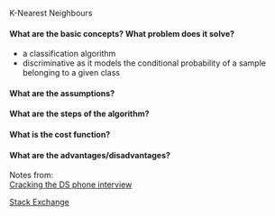 K-Nearest Neighbours 

#### What are the basic concepts? What problem does it solve?
- a classification algorithm  
- discriminative as it models the conditional probability of a sample belonging to a given class

#### What are the assumptions?


#### What are the steps of the algorithm?


#### What is the cost function?


#### What are the advantages/disadvantages?


Notes from:  
[Cracking the DS phone interview](https://medium.com/@bruceyanghy/crack-the-machine-learning-phone-interview-guide-9e4dc316f65b)

[Stack Exchange](https://stats.stackexchange.com/questions/105979/is-knn-a-discriminative-learning-algorithm)
